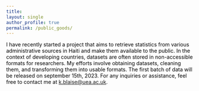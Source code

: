 ```yaml
---
title: 
layout: single 
author_profile: true 
permalink: /public_goods/
---
```


<span style="color:black"> I have recently started a project that aims to retrieve statistics from various administrative sources in Haiti and make them available to the public. In the context of developing countries, datasets are often stored in non-accessible formats for researchers. My efforts involve obtaining datasets, cleaning them, and transforming them into usable formats. The first batch of data will be released on september 15th, 2023. For any inquiries or assistance, feel free to contact me at k.blaise@uea.ac.uk.</span> 
